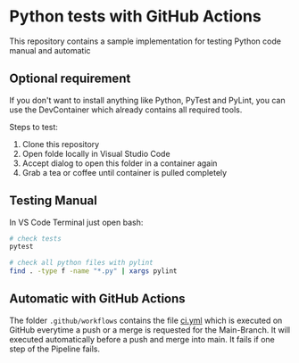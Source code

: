 # Python tests with GitHub Actions

This repository contains a sample implementation for testing Python code manual and automatic


## Optional requirement

If you don't want to install anything like Python, PyTest and PyLint, you can use the DevContainer which already contains all required tools. 

Steps to test: 
1. Clone this repository
1. Open folde locally in Visual Studio Code
1. Accept dialog to open this folder in a container again
1. Grab a tea or coffee until container is pulled completely

## Testing Manual

In VS Code Terminal just open bash: 

``` bash
# check tests
pytest

# check all python files with pylint 
find . -type f -name "*.py" | xargs pylint 
```

## Automatic with GitHub Actions

The folder `.github/workflows` contains the file [ci.yml](/.github/workflows/ci.yml) which is executed on GitHub everytime a push or a merge is requested for the Main-Branch. It will executed automatically before a push and merge into main. It fails if one step of the Pipeline fails. 
